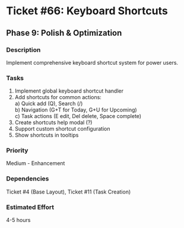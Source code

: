 # Ticket #66: Keyboard Shortcuts

## Phase 9: Polish & Optimization

### Description

Implement comprehensive keyboard shortcut system for power users.

### Tasks

1. Implement global keyboard shortcut handler
2. Add shortcuts for common actions:  
   a) Quick add (Q), Search (/)  
   b) Navigation (G+T for Today, G+U for Upcoming)  
   c) Task actions (E edit, Del delete, Space complete)
3. Create shortcuts help modal (?)
4. Support custom shortcut configuration
5. Show shortcuts in tooltips

### Priority

Medium - Enhancement

### Dependencies

Ticket #4 (Base Layout), Ticket #11 (Task Creation)

### Estimated Effort

4-5 hours
